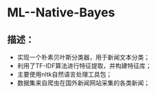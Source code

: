 # ML--Native-Bayes
## 描述：
* 实现一个朴素贝叶斯分类器，用于新闻文本分类；
* 利用了TF-IDF算法进行特征提取，并构建特征库；
* 主要使用nltk自然语言处理工具包；
* 数据集来自爬虫在国外新闻网站采集的各类新闻；